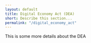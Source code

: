 ```yaml
--- 
layout: default
title: Digital Economy Act (DEA)
short: Describe this section...
permalink: "/digital_economy_act"
---
```


This is some more details about the DEA